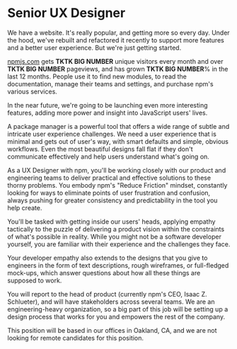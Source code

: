# Senior UX Designer

We have a website. It's really popular, and getting more so every day.
Under the hood, we've rebuilt and refactored it recently to support
more features and a better user experience. But we're just getting
started.

[npmjs.com](https://www.npmjs.com) gets __TKTK BIG NUMBER__ unique
visitors every month and over __TKTK BIG NUMBER__  pageviews, and has
grown __TKTK BIG NUMBER__% in the last 12 months. People use it to
find new modules, to read the documentation, manage their teams and
settings, and purchase npm's various services.

In the near future, we're going to be launching even more interesting
features, adding more power and insight into JavaScript users' lives.

A package manager is a powerful tool that offers a wide range of
subtle and intricate user experience challenges.  We need a user
experience that is minimal and gets out of user's way, with smart
defaults and simple, obvious workflows.  Even the most beautiful
designs fall flat if they don't communicate effectively and help users
understand what's going on.

As a UX Designer with npm, you'll be working closely with our
product and engineering teams to deliver practical and effective
solutions to these thorny problems.  You embody npm's "Reduce
Friction" mindset, constantly looking for ways to eliminate points of
user frustration and confusion, always pushing for greater consistency
and predictability in the tool you help create.

You'll be tasked with getting inside our users' heads, applying
empathy tactically to the puzzle of delivering a product vision within
the constraints of what's possible in reality.  While you might not be
a software developer yourself, you are familiar with their experience
and the challenges they face.

Your developer empathy also extends to the designs that you give to
engineers in the form of text descriptions, rough wireframes, or
full-fledged mock-ups, which answer questions about how all these
things are supposed to work.

You will report to the head of product (currently npm's CEO, Isaac Z.
Schlueter), and will have stakeholders across several teams.  We are
an engineering-heavy organization, so a big part of this job will be
setting up a design process that works for you and empowers the rest
of the company.

This position will be based in our offices in Oakland, CA, and we are
not looking for remote candidates for this position.
